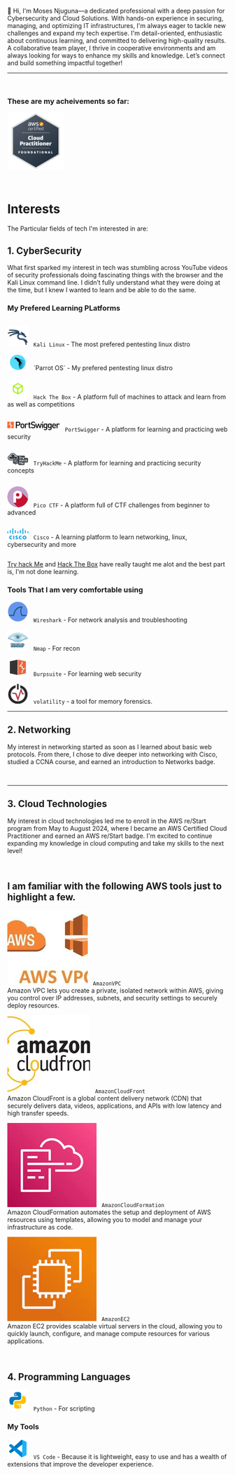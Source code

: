 

👋 Hi, I'm Moses Njuguna—a dedicated professional with a deep passion for Cybersecurity and Cloud Solutions. With hands-on experience in securing, managing, and optimizing IT infrastructures, I'm always eager to tackle new challenges and expand my tech expertise. I'm detail-oriented, enthusiastic about continuous learning, and committed to delivering high-quality results. A collaborative team player, I thrive in cooperative environments and am always looking for ways to enhance my skills and knowledge. Let’s connect and build something impactful together!

<hr>

<br>

### These are my acheivements so far:

  <img src="./aws-certified-cloud-practitioner.png" alt="CCP" width="130"/> &nbsp; 
 

<br>

# Interests

The Particular fields of tech I'm interested in are:

## 1. CyberSecurity 

What first sparked my interest in tech was stumbling across YouTube videos of security professionals doing fascinating things with the browser and the Kali Linux command line. I didn’t fully understand what they were doing at the time, but I knew I wanted to learn and be able to do the same. 

### My Prefered Learning PLatforms

<div style="display: flex; flex-direction: column;">

![Kali Linux](./icons8-kali-linux-48.png) &nbsp; 
`Kali Linux` - The most prefered pentesting linux distro

<div>
<img src="./parrot.png" alt="parrot os" width="48"/> &nbsp; 
`Parrot OS` - My prefered pentesting linux distro
</div>

<img src="./HTB.png" alt="Hack The Box" width="48"/> &nbsp; 
`Hack The Box` - A platform full of machines to attack and learn from as well as competitions

<img src="./portswigger.svg" style="background-color: white;" alt="parrot os" width="120"/> &nbsp; 
`PortSwigger` - A platform for learning and practicing web security

<img src="./THM.webp" alt="Try Hack Me" width="48"/> &nbsp; 
`TryHackMe` - A platform for learning and practicing security concepts

<img src="./Pico ctf.png" alt="Pico ctf" width="48"/> &nbsp; 
`Pico CTF` - A platform full of CTF challenges from beginner to advanced

<img src="./Cisco.png" alt="Cisco" width="48"/> &nbsp;
`Cisco` - A learning platform to learn networking, linux, cybersecurity and more

</div>

[Try hack Me](https://tryhackme.com/) and [Hack The Box](https://www.hackthebox.com/) have really taught me alot and the best part is, I'm not done learning.

### Tools That I am very comfortable using

<img src="./wireshark.png" alt="wireshark" width="48"/> &nbsp; `Wireshark` - For network analysis and troubleshooting

<img src="./nmap.png" alt="Cisco" width="48"/> &nbsp; `Nmap` - For recon

<img src="./burpsuite.png" alt="burpsuite" width="48"/> &nbsp; `Burpsuite` - For learning web security

<img src="./volatility.png" alt="volatility" width="48"/> &nbsp; `volatility` - a tool for memory forensics.

<hr>

## 2. Networking

My interest in networking started as soon as I learned about basic web protocols. From there, I chose to dive deeper into networking with Cisco, studied a CCNA course, and earned an introduction to Networks badge.

<br/>


<hr>

## 3. Cloud Technologies 
My interest in cloud technologies led me to enroll in the AWS re/Start program from May to August 2024, where I became an AWS Certified Cloud Practitioner and earned an AWS re/Start badge. I'm excited to continue expanding my knowledge in cloud computing and take my skills to the next level!

<br>

## I am familiar with the following AWS tools just to highlight a few.

![AmazonVPC](./amazonvpc.jpeg) &nbsp; `AmazonVPC`  
Amazon VPC lets you create a private, isolated network within AWS, giving you control over IP addresses, subnets, and security settings to securely deploy resources.

![AmazonCloudFront](./cloudfront.jpeg) &nbsp; `AmazonCloudFront`  
Amazon CloudFront is a global content delivery network (CDN) that securely delivers data, videos, applications, and APIs with low latency and high transfer speeds.

![AmazonCloudFormation](./cloudformation.jpeg) &nbsp; `AmazonCloudFormation`  
Amazon CloudFormation automates the setup and deployment of AWS resources using templates, allowing you to model and manage your infrastructure as code.

![AmazonEC2](./ec2.jpeg) &nbsp; `AmazonEC2`  
Amazon EC2 provides scalable virtual servers in the cloud, allowing you to quickly launch, configure, and manage compute resources for various applications.






<br>

## 4. Programming Languages

<img src="./Python.png" alt="python" width="48"/> &nbsp; `Python` - For scripting

### My Tools

![Code Editor](./icons8-visual-studio-code-2019-48.png) &nbsp; `VS Code` - Because it is lightweight, easy to use and has a wealth of extensions that improve the developer experience.
